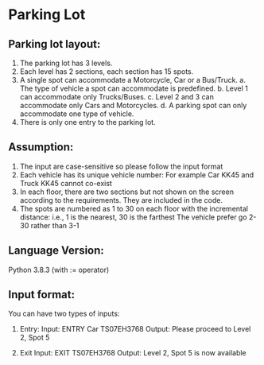 # Parking Lot

## Parking lot layout:
1. The parking lot has 3 levels.
2. Each level has 2 sections, each section has 15 spots.
3. A single spot can accommodate a Motorcycle, Car or a Bus/Truck.
  a. The type of vehicle a spot can accommodate is predefined.
  b. Level 1 can accommodate only Trucks/Buses.
  c. Level 2 and 3 can accommodate only Cars and Motorcycles.
  d. A parking spot can only accommodate one type of vehicle.
4. There is only one entry to the parking lot.

## Assumption:
1. The input are case-sensitive so please follow the input format
2. Each vehicle has its unique vehicle number:
   For example Car KK45 and Truck KK45 cannot co-exist
3. In each floor, there are two sections but not shown on the screen according to the requirements.
   They are included in the code.
4. The spots are numbered as 1 to 30 on each floor with the incremental distance:
   i.e., 1 is the nearest, 30 is the farthest
   The vehicle prefer go 2-30 rather than 3-1

## Language Version:
Python 3.8.3 (with := operator)

## Input format:
You can have two types of inputs:
1. Entry:
Input: ENTRY Car TS07EH3768
Output: Please proceed to Level 2, Spot 5

2. Exit
Input: EXIT TS07EH3768
Output: Level 2, Spot 5 is now available
